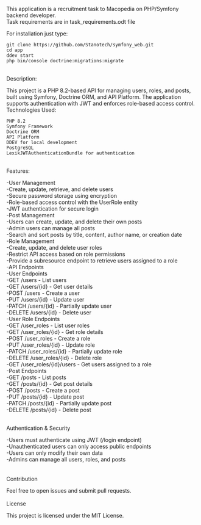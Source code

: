 This application is a recruitment task to Macopedia on PHP/Symfony backend developer.  
Task requirements are in task_requirements.odt file 
<br>

For installation just type:

    git clone https://github.com/Stanotech/symfony_web.git
    cd app
    ddev start
    php bin/console doctrine:migrations:migrate

<br>
Description:
<br>

This project is a PHP 8.2-based API for managing users, roles, and posts, built using Symfony, Doctrine ORM, and API Platform. The application supports authentication with JWT and enforces role-based access control.
<br>
Technologies Used:

    PHP 8.2
    Symfony Framework
    Doctrine ORM
    API Platform
    DDEV for local development
    PostgreSQL
    LexikJWTAuthenticationBundle for authentication

<br>
Features:  


-User Management  
-Create, update, retrieve, and delete users  
-Secure password storage using encryption  
-Role-based access control with the UserRole entity  
-JWT authentication for secure login  
-Post Management  
-Users can create, update, and delete their own posts  
-Admin users can manage all posts  
-Search and sort posts by title, content, author name, or creation date  
-Role Management  
-Create, update, and delete user roles  
-Restrict API access based on role permissions  
-Provide a subresource endpoint to retrieve users assigned to a role  
-API Endpoints  
-User Endpoints  
-GET /users - List users  
-GET /users/{id} - Get user details  
-POST /users - Create a user  
-PUT /users/{id} - Update user  
-PATCH /users/{id} - Partially update user  
-DELETE /users/{id} - Delete user  
-User Role Endpoints  
-GET /user_roles - List user roles  
-GET /user_roles/{id} - Get role details  
-POST /user_roles - Create a role  
-PUT /user_roles/{id} - Update role  
-PATCH /user_roles/{id} - Partially update role  
-DELETE /user_roles/{id} - Delete role  
-GET /user_roles/{id}/users - Get users assigned to a role  
-Post Endpoints  
-GET /posts - List posts  
-GET /posts/{id} - Get post details  
-POST /posts - Create a post  
-PUT /posts/{id} - Update post  
-PATCH /posts/{id} - Partially update post  
-DELETE /posts/{id} - Delete post  
<br>

Authentication & Security

-Users must authenticate using JWT (/login endpoint)  
-Unauthenticated users can only access public endpoints  
-Users can only modify their own data  
-Admins can manage all users, roles, and posts  
<br><br>
Contribution

Feel free to open issues and submit pull requests.
<br><br>
License

This project is licensed under the MIT License.